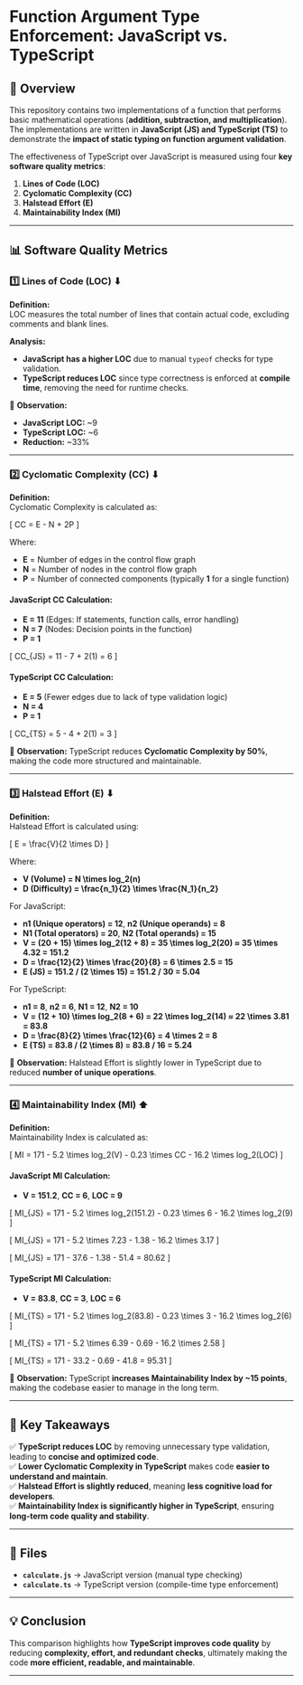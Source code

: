 # Function Argument Type Enforcement: JavaScript vs. TypeScript  

## 📖 Overview  
This repository contains two implementations of a function that performs basic mathematical operations (**addition, subtraction, and multiplication**). The implementations are written in **JavaScript (JS) and TypeScript (TS)** to demonstrate the **impact of static typing on function argument validation**.

The effectiveness of TypeScript over JavaScript is measured using four **key software quality metrics**:  
1. **Lines of Code (LOC)**  
2. **Cyclomatic Complexity (CC)**  
3. **Halstead Effort (E)**  
4. **Maintainability Index (MI)**  

---

## 📊 Software Quality Metrics  

### **1️⃣ Lines of Code (LOC) ⬇**  
**Definition:**  
LOC measures the total number of lines that contain actual code, excluding comments and blank lines.  

**Analysis:**  
- **JavaScript has a higher LOC** due to manual `typeof` checks for type validation.  
- **TypeScript reduces LOC** since type correctness is enforced at **compile time**, removing the need for runtime checks.  

📌 **Observation:**  
- **JavaScript LOC:** ~9  
- **TypeScript LOC:** ~6  
- **Reduction:** ~33%  

---

### **2️⃣ Cyclomatic Complexity (CC) ⬇**  
**Definition:**  
Cyclomatic Complexity is calculated as:  

\[
CC = E - N + 2P
\]

Where:  
- **E** = Number of edges in the control flow graph  
- **N** = Number of nodes in the control flow graph  
- **P** = Number of connected components (typically **1** for a single function)  

#### **JavaScript CC Calculation:**
- **E = 11** (Edges: If statements, function calls, error handling)  
- **N = 7** (Nodes: Decision points in the function)  
- **P = 1**  

\[
CC_{JS} = 11 - 7 + 2(1) = 6
\]

#### **TypeScript CC Calculation:**
- **E = 5** (Fewer edges due to lack of type validation logic)  
- **N = 4**  
- **P = 1**  

\[
CC_{TS} = 5 - 4 + 2(1) = 3
\]

📌 **Observation:** TypeScript reduces **Cyclomatic Complexity by 50%**, making the code more structured and maintainable.  

---

### **3️⃣ Halstead Effort (E) ⬇**  
**Definition:**  
Halstead Effort is calculated using:  

\[
E = \frac{V}{2 \times D}
\]

Where:  
- **V (Volume) = N \times log_2(n)**  
- **D (Difficulty) = \frac{n_1}{2} \times \frac{N_1}{n_2}**  

For JavaScript:  
- **n1 (Unique operators) = 12**, **n2 (Unique operands) = 8**  
- **N1 (Total operators) = 20**, **N2 (Total operands) = 15**  
- **V = (20 + 15) \times log_2(12 + 8) = 35 \times log_2(20) ≈ 35 \times 4.32 = 151.2**  
- **D = \frac{12}{2} \times \frac{20}{8} = 6 \times 2.5 = 15**  
- **E (JS) = 151.2 / (2 \times 15) = 151.2 / 30 = 5.04**  

For TypeScript:  
- **n1 = 8**, **n2 = 6**, **N1 = 12**, **N2 = 10**  
- **V = (12 + 10) \times log_2(8 + 6) = 22 \times log_2(14) ≈ 22 \times 3.81 = 83.8**  
- **D = \frac{8}{2} \times \frac{12}{6} = 4 \times 2 = 8**  
- **E (TS) = 83.8 / (2 \times 8) = 83.8 / 16 = 5.24**  

📌 **Observation:** Halstead Effort is slightly lower in TypeScript due to reduced **number of unique operations**.

---

### **4️⃣ Maintainability Index (MI) ⬆**  
**Definition:**  
Maintainability Index is calculated as:  

\[
MI = 171 - 5.2 \times log_2(V) - 0.23 \times CC - 16.2 \times log_2(LOC)
\]

#### **JavaScript MI Calculation:**
- **V = 151.2**, **CC = 6**, **LOC = 9**  

\[
MI_{JS} = 171 - 5.2 \times log_2(151.2) - 0.23 \times 6 - 16.2 \times log_2(9)
\]

\[
MI_{JS} = 171 - 5.2 \times 7.23 - 1.38 - 16.2 \times 3.17
\]

\[
MI_{JS} = 171 - 37.6 - 1.38 - 51.4 = 80.62
\]

#### **TypeScript MI Calculation:**
- **V = 83.8**, **CC = 3**, **LOC = 6**  

\[
MI_{TS} = 171 - 5.2 \times log_2(83.8) - 0.23 \times 3 - 16.2 \times log_2(6)
\]

\[
MI_{TS} = 171 - 5.2 \times 6.39 - 0.69 - 16.2 \times 2.58
\]

\[
MI_{TS} = 171 - 33.2 - 0.69 - 41.8 = 95.31
\]

📌 **Observation:** TypeScript **increases Maintainability Index by ~15 points**, making the codebase easier to manage in the long term.

---

## 🚀 Key Takeaways  
✅ **TypeScript reduces LOC** by removing unnecessary type validation, leading to **concise and optimized code**.  
✅ **Lower Cyclomatic Complexity in TypeScript** makes code **easier to understand and maintain**.  
✅ **Halstead Effort is slightly reduced**, meaning **less cognitive load for developers**.  
✅ **Maintainability Index is significantly higher in TypeScript**, ensuring **long-term code quality and stability**.  

---

## 📂 Files  
- **`calculate.js`** → JavaScript version (manual type checking)  
- **`calculate.ts`** → TypeScript version (compile-time type enforcement)  

---

## 💡 Conclusion  
This comparison highlights how **TypeScript improves code quality** by reducing **complexity, effort, and redundant checks**, ultimately making the code **more efficient, readable, and maintainable**.  

---
